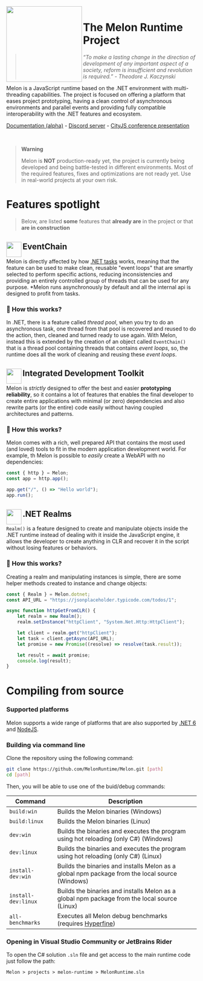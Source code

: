 <img align="left" src="https://i.imgur.com/w2aYNRW.png" width="200">

# The Melon Runtime Project

> *“To make a lasting change in the direction of development of any important aspect of a society, reform is insufficient and revolution is required.” - Theodore J. Kaczynski*

Melon is a JavaScript runtime based on the .NET environment with multi-threading capabilities. The project is focused on offering a platform that eases project prototyping, having a clean control of asynchronous environments and parallel events and providing fully compatible interoperability with the .NET features and ecosystem.

[Documentation (alpha)](https://melon-docs.vercel.app/docs/intro) - [Discord server](https://discord.gg/wDJDT9Yq7C) - [CityJS conference presentation](https://youtu.be/lD39kjrXRvo?t=18715)

<br>

> **Warning**
>
> Melon is **NOT** production-ready yet, the project is currently being developed and being battle-tested in different environments. Most of the required features, fixes and optimizations are not ready yet. Use in real-world projects at your own risk.

# Features spotlight

> Below, are listed **some** features that **already are** in the project or that **are in construction**

## <img align="left" src="https://i.imgur.com/ZFJPQik.png" width="40"> EventChain

Melon is directly affected by how [.NET tasks](https://learn.microsoft.com/en-us/dotnet/standard/asynchronous-programming-patterns/task-based-asynchronous-pattern-tap) works, meaning that the feature can be used to make clean, reusable "event loops" that are smartly selected to perform specific actions, reducing inconsistencies and providing an entirely controlled group of threads that can be used for any purpose. *Melon runs asynchronously by default and all the internal api is designed to profit from tasks.

### 🔎 How this works?

In .NET, there is a feature called *thread pool*, when you try to do an asynchronous task, one thread from that pool is recovered and reused to do the action, then, cleaned and turned ready to use again. With Melon, instead this is extended by the creation of an object called `EventChain()` that is a thread pool containing threads that contains *event loops*, so, the runtime does all the work of cleaning and reusing these *event loops*.

## <img align="left" src="https://i.imgur.com/z0uFDdq.png" width="40"> Integrated Development Toolkit

Melon is *strictly* designed to offer the best and easier **prototyping reliability**, so it contains a lot of features that enables the final developer to create entire applications with minimal (or zero) dependencies and also rewrite parts (or the entire) code easily without having coupled architectures and patterns.

### 🔎 How this works?

Melon comes with a rich, well prepared API that contains the most used (and loved) tools to fit in the modern application development world. For example, th Melon is possible to *easily* create a WebAPI with no dependencies:

```typescript
const { http } = Melon;
const app = http.app();

app.get("/", () => "Hello world");
app.run();
```

## <img align="left" src="https://i.imgur.com/WEa64y7.png" width="40"> .NET Realms

`Realm()` is a feature designed to create and manipulate objects inside the .NET runtime instead of dealing with it inside the JavaScript engine, it allows the developer to create anything in CLR and recover it in the script without losing features or behaviors.

### 🔎 How this works?

Creating a realm and manipulating instances is simple, there are some helper methods created to instance and change objects:

```typescript
const { Realm } = Melon.dotnet;
const API_URL = "https://jsonplaceholder.typicode.com/todos/1";

async function httpGetFromCLR() {
    let realm = new Realm();
    realm.setInstance("httpClient", "System.Net.Http:HttpClient");

    let client = realm.get("httpClient");
    let task = client.getAsync(API_URL);
    let promise = new Promise((resolve) => resolve(task.result));

    let result = await promise;
    console.log(result);
}
```

# Compiling from source

### Supported platforms

Melon supports a wide range of platforms that are also supported by [.NET 6](https://github.com/dotnet/core/blob/main/release-notes/6.0/supported-os.md) and [NodeJS](https://github.com/nodejs/node/blob/main/BUILDING.md#supported-platforms).

### Building via command line

Clone the repository using the following command:

```bash
git clone https://github.com/MelonRuntime/Melon.git [path]
cd [path]
```

Then, you will be able to use one of the buid/debug commands:

| Command | Description |
| ------- | ----------- |
| `build:win` | Builds the Melon binaries (Windows) |
| `build:linux` | Builds the Melon binaries (Linux) |
| `dev:win` | Builds the binaries and executes the program using hot reloading (only C#) (Windows) |
| `dev:linux` | Builds the binaries and executes the program using hot reloading (only C#) (Linux) |
| `install-dev:win` | Builds the binaries and installs Melon as a global npm package from the local source (Windows) |
| `install-dev:linux` | Builds the binaries and installs Melon as a global npm package from the local source (Linux) |
| `all-benchmarks` | Executes all Melon debug benchmarks (requires [Hyperfine](https://github.com/sharkdp/hyperfine)) |

### Opening in Visual Studio Community or JetBrains Rider

To open the C# solution `.sln` file and get access to the main runtime code just follow the path:

```
Melon > projects > melon-runtime > MelonRuntime.sln
```
